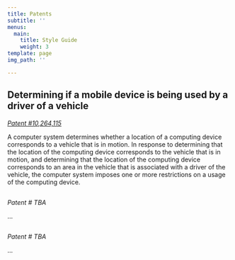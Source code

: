 ```yaml
---
title: Patents
subtitle: ''
menus:
  main:
    title: Style Guide
    weight: 3
template: page
img_path: ''

---
```


## Determining if a mobile device is being used by a driver of a vehicle

[_Patent #10,264,115_](http://patft.uspto.gov/netacgi/nph-Parser?Sect1=PTO1&Sect2=HITOFF&d=PALL&p=1&u=%2Fnetahtml%2FPTO%2Fsrchnum.htm&r=1&f=G&l=50&s1=10,264,115.PN.&OS=PN/10,264,115&RS=PN/10,264,115)

A computer system determines whether a location of a computing device corresponds to a vehicle that is in motion. In response to determining that the location of the computing device corresponds to the vehicle that is in motion, and determining that the location of the computing device corresponds to an area in the vehicle that is associated with a driver of the vehicle, the computer system imposes one or more restrictions on a usage of the computing device.

## <Private>

_Patent # TBA_

...

## <Private>

_Patent # TBA_

...